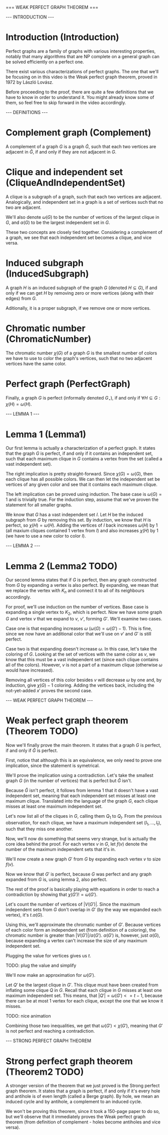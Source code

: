 === WEAK PERFECT GRAPH THEOREM ===

--- INTRODUCTION ---

# Introduction (Introduction)
Perfect graphs are a family of graphs with various interesting properties, notably that many algorithms that are NP complete on a general graph can be solved efficiently on a perfect one.

There exist various characterizations of perfect graphs. The one that we'll be focusing on in this video is the Weak perfect graph theorem, proved in 1972 by László Lovász.

Before proceeding to the proof, there are quite a few definitions that we have to know in order to understand it. You might already know some of them, so feel free to skip forward in the video accordingly.

--- DEFINITIONS ---

# Complement graph (Complement)
A complement of a graph $G$ is a graph $\bar{G}$, such that each two vertices are adjacent in $\bar{G}$, if and only if they are not adjacent in $G$.

# Clique and independent set (CliqueAndIndependentSet)
A clique is a subgraph of a graph, such that each two vertices are adjacent. Analogically, and independent set in a graph is a set of vertices such that no two are adjacent.

We'll also denote $\omega(G)$ to be the number of vertices of the largest clique in $G$, and $\alpha(G)$ to be the largest independent set in $G$.

These two concepts are closely tied together. Considering a complement of a graph, we see that each independent set becomes a clique, and vice versa.

# Induced subgraph (InducedSubgraph)
A graph $H$ is an induced subgraph of the graph $G$ (denoted $H \subseteq G$), if and only if we can get $H$ by removing zero or more vertices (along with their edges) from $G$.

Aditionally, it is a proper subgraph, if we remove one or more vertices.

# Chromatic number (ChromaticNumber)
The chromatic number $\chi(G)$ of a graph $G$ is the smallest number of colors we have to use to color the graph's vertices, such that no two adjacent vertices have the same color.

# Perfect graph (PerfectGraph)
Finally, a graph $G$ is perfect (informally denoted $G_{\star}$), if and only if $\forall H \subseteq G: \chi(H) = \omega(H)$.

--- LEMMA 1 ---

# Lemma 1 (Lemma1)
Our first lemma is actually a characterization of a perfect graph. It states that the graph $G$ is perfect, if and only if it contains an independent set, such that each maximum clique in $G$ contains a vertex from the set (called a vast independent set).

The right implication is pretty straight-forward. Since $\chi(G) = \omega(G)$, then each clique has all possible colors. We can then let the independent set be vertices of any given color and see that it contains each maximum clique.

The left implication can be proved using induction. The base case is $\omega(G) = 1$ and is trivially true. For the induction step, assume that we've proven the statement for all smaller graphs.

We know that $G$ has a vast independent set $I$. Let $H$ be the induced subgraph from $G$ by removing this set. By induction, we know that $H$ is perfect, so $\chi(H) = \omega(H)$. Adding the vertices of $I$ back increases $\omega(H)$ by $1$ (all maxium cliques contained $1$ vertex from $I$) and also increases $\chi(H)$ by $1$ (we have to use a new color to color $I$).

--- LEMMA 2 ---

# Lemma 2 (Lemma2 TODO)
Our second lemma states that if $G$ is perfect, then any graph constructed from $G$ by expanding a vertex is also perfect. By expanding, we mean that we replace the vertex with $K_n$ and connect it to all of its neighbours accordingly.

For proof, we'll use induction on the number of vertices. Base case is expanding a single vertex to $K_2$, which is perfect. Now we have some graph $G$ and vertex $v$ that we expand to $v$, $v'$, forming $G'$. We'll examine two cases.

Case one is that expanding increases $\omega$ ($\omega(G) = \omega(G') - 1$). This is fine, since we now have an additional color that we'll use on $v'$ and $G'$ is still perfect.

Case two is that expanding doesn't increase $\omega$. In this case, let's take the coloring of $G$. Looking at the set of vertices with the same color as $v$, we know that this must be a vast independent set (since each clique contains all of the colors). However, $v$ is not a part of a maximum clique (otherwise $\omega$ would have increased).

Removing all vertices of this color besides $v$ will decrease $\omega$ by one and, by induction, give $\chi(G) - 1$ coloring. Adding the vertices back, including the not-yet-added $x'$ proves the second case.

--- WEAK PERFECT GRAPH THEOREM ---

# Weak perfect graph theorem (Theorem TODO)
Now we'll finally prove the main theorem. It states that a graph $G$ is perfect, if and only if $\bar{G}$ is perfect.

First, notice that although this is an equivalence, we only need to prove one implication, since the statement is symetrical.

We'll prove the implication using a contradiction. Let's take the smallest graph $G$ (in the number of vertices) that is perfect but $\bar{G}$ isn't.

Because $\bar{G}$ isn't perfect, it follows from lemma 1 that it doesn't have a vast independent set, meaning that each independent set misses at least one maximum clique. Translated into the language of the graph $G$, each clique misses at least one maximum independent set.

Let's now list all of the cliques in $G$, calling them $Q_1$ to $Q_t$. From the previous observation, for each clique, we have a maximum independent set ($I_1, \ldots, I_t$), such that they miss one another.

Now, we'll now do something that seems very strange, but is actually the core idea behind the proof. For each vertex $v$ in $G$, let $f(v)$ denote the number of the maximum independent sets that it's in.

We'll now create a new graph $G'$ from $G$ by expanding each vertex $v$ to size $f(v)$.

Now we know that $G'$ is perfect, because $G$ was perfect and any graph expanded from $G$ is, using lemma 2, also perfect.

The rest of the proof is basically playing with equations in order to reach a contradiction by showing that $\chi(G') != \omega(G')$.

Let's count the number of vertices of $|V(G')|$. Since the maximum independent sets from $G$ don't overlap in $G'$ (by the way we expanded each vertex), it's $t . \alpha(G)$.

Using this, we'll approximate the chromatic number of $G'$. Because vertices of each color form an independent set (from definition of a coloring), the chromatic number is greater than $|V(G')| / \alpha(G')$. $\alpha(G')$ is, however, just $\alpha(G)$, because expanding a vertex can't increase the size of any maximum independent set.

Plugging the value for vertices gives us $t$.

TODO: plug the value and simplify

We'll now make an approximation for $\omega(G')$.

Let $Q'$ be the largest clique in $G'$. This clique must have been created from inflating some clique $Q$ in $G$. Recall that each clique in $G$ misses at least one maximum independent set. This means, that $|Q'| = \omega(G') <= t - 1$, because there can be at most $1$ vertex for each clique, except the one that we know it misses.

TODO: nice animation

Combining those two inequalities, we get that $\omega(G') < \chi(G')$, meaning that $G'$ is not perfect and reaching a contradiction.

--- STRONG PERFECT GRAPH THEOREM

# Strong perfect graph theorem (Theorem2 TODO)
A stronger version of the theorem that we just proved is the Strong perfect graph theorem. It states that a graph is perfect, if and only if it's every hole and antihole is of even length (called a Berge graph). By hole, we mean an induced cycle and by antihole, a complement to an induced cycle.

We won't be proving this theorem, since it took a 150-page paper to do so, but we'll observe that it immediately proves the Weak perfect graph theorem (from definition of complement - holes become antiholes and vice versa).
